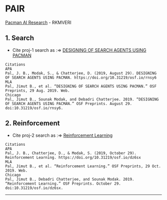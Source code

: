# PAIR
[Pacman AI Research](http://ai.berkeley.edu/project_overview.html) - RKMVERI

## 1. Search  

* Cite proj-1 search as :=> [DESIGNING  OF SEARCH AGENTS USING  PACMAN](https://osf.io/rnsy6)

```
Citations
APA
Pal, J. B., Modak, S., & Chatterjee, D. (2019, August 29). DESIGNING OF SEARCH AGENTS USING PACMAN. https://doi.org/10.31219/osf.io/rnsy6
MLA
Pal, Jimut B., et al. “DESIGNING OF SEARCH AGENTS USING PACMAN.” OSF Preprints, 29 Aug. 2019. Web.
Chicago
Pal, Jimut B., Sounak Modak, and Debadri Chatterjee. 2019. “DESIGNING OF SEARCH AGENTS USING PACMAN.” OSF Preprints. August 29. doi:10.31219/osf.io/rnsy6. 
```

## 2. Reinforcement

* Cite proj-2 search as :=> [Reinforcement Learning](https://osf.io/dz6sx/)

```
Citations
APA
Pal, J. B., Chatterjee, D., & Modak, S. (2019, October 29). Reinforcement Learning. https://doi.org/10.31219/osf.io/dz6sx
MLA
Pal, Jimut B., et al. “Reinforcement Learning.” OSF Preprints, 29 Oct. 2019. Web.
Chicago
Pal, Jimut B., Debadri Chatterjee, and Sounak Modak. 2019. “Reinforcement Learning.” OSF Preprints. October 29. doi:10.31219/osf.io/dz6sx.  
```

***
